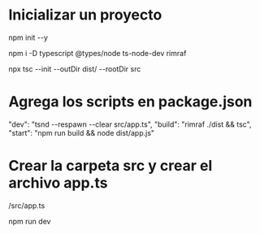 # Inicializar un proyecto

npm init --y

npm i -D typescript @types/node ts-node-dev rimraf

npx tsc --init --outDir dist/ --rootDir src

# Agrega los scripts en package.json
 "dev": "tsnd --respawn --clear src/app.ts",
  "build": "rimraf ./dist && tsc",
  "start": "npm run build && node dist/app.js"

# Crear la carpeta src y crear el archivo app.ts
/src/app.ts

npm run dev